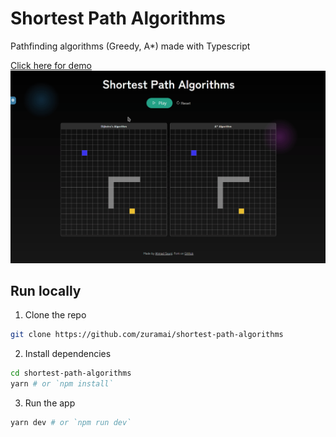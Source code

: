 # Shortest Path Algorithms
Pathfinding algorithms (Greedy, A*) made with Typescript

[Click here for demo]()
![demo.gif](demo.gif)

## Run locally
1. Clone the repo
```bash
git clone https://github.com/zuramai/shortest-path-algorithms
```
2. Install dependencies
```bash
cd shortest-path-algorithms
yarn # or `npm install`
```
3. Run the app
```bash
yarn dev # or `npm run dev`
```

